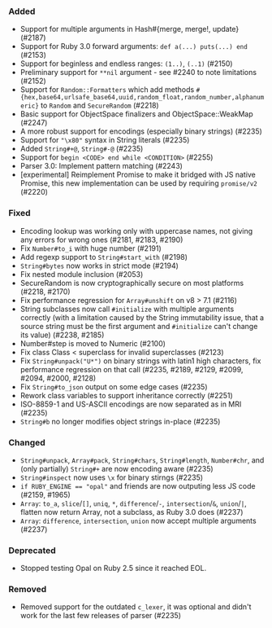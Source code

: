 ### Added

- Support for multiple arguments in Hash#{merge, merge!, update} (#2187)
- Support for Ruby 3.0 forward arguments: `def a(...) puts(...) end` (#2153)
- Support for beginless and endless ranges: `(1..)`, `(..1)` (#2150)
- Preliminary support for `**nil` argument - see #2240 to note limitations (#2152)
- Support for `Random::Formatters` which add methods `#{hex,base64,urlsafe_base64,uuid,random_float,random_number,alphanumeric}` to `Random` and `SecureRandom` (#2218)
- Basic support for ObjectSpace finalizers and ObjectSpace::WeakMap (#2247)
- A more robust support for encodings (especially binary strings) (#2235)
- Support for `"\x80"` syntax in String literals (#2235)
- Added `String#+@`, `String#-@` (#2235)
- Support for `begin <CODE> end while <CONDITION>` (#2255)
- Parser 3.0: Implement pattern matching (#2243)
- [experimental] Reimplement Promise to make it bridged with JS native Promise, this new implementation can be used by requiring `promise/v2` (#2220)

### Fixed

- Encoding lookup was working only with uppercase names, not giving any errors for wrong ones (#2181, #2183, #2190)
- Fix `Number#to_i` with huge number (#2191)
- Add regexp support to `String#start_with` (#2198)
- `String#bytes` now works in strict mode (#2194)
- Fix nested module inclusion (#2053)
- SecureRandom is now cryptographically secure on most platforms (#2218, #2170)
- Fix performance regression for `Array#unshift` on v8 > 7.1 (#2116)
- String subclasses now call `#initialize` with multiple arguments correctly (with a limitation caused by the String immutability issue, that a source string must be the first argument and `#initialize` can't change its value) (#2238, #2185)
- Number#step is moved to Numeric (#2100)
- Fix class Class < superclass for invalid superclasses (#2123)
- Fix `String#unpack("U*")` on binary strings with latin1 high characters, fix performance regression on that call (#2235, #2189, #2129, #2099, #2094, #2000, #2128)
- Fix `String#to_json` output on some edge cases (#2235)
- Rework class variables to support inheritance correctly (#2251)
- ISO-8859-1 and US-ASCII encodings are now separated as in MRI (#2235)
- `String#b` no longer modifies object strings in-place (#2235)

### Changed

- `String#unpack`, `Array#pack`, `String#chars`, `String#length`, `Number#chr`, and (only partially) `String#+` are now encoding aware (#2235)
- `String#inspect` now uses `\x` for binary stirngs (#2235)
- `if RUBY_ENGINE == "opal"` and friends are now outputing less JS code (#2159, #1965)
- `Array`: `to_a`, `slice`/`[]`, `uniq`, `*`, `difference`/`-`, `intersection`/`&`, `union`/`|`, flatten now return Array, not a subclass, as Ruby 3.0 does (#2237)
- `Array`: `difference`, `intersection`, `union` now accept multiple arguments (#2237)

### Deprecated

- Stopped testing Opal on Ruby 2.5 since it reached EOL.

### Removed

- Removed support for the outdated `c_lexer`, it was optional and didn't work for the last few releases of parser (#2235)
